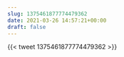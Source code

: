 ```yaml
---
slug: 1375461877774479362
date: 2021-03-26 14:57:21+00:00
draft: false
---
```


{{< tweet 1375461877774479362 >}}
